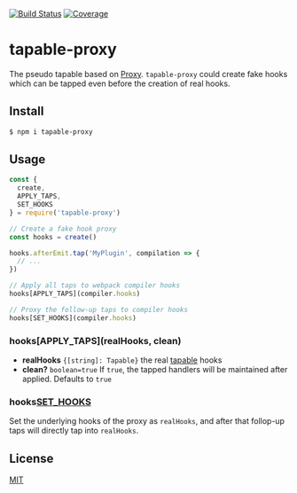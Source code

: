 [![Build Status](https://travis-ci.org/kaelzhang/tapable-proxy.svg?branch=master)](https://travis-ci.org/kaelzhang/tapable-proxy)
[![Coverage](https://codecov.io/gh/kaelzhang/tapable-proxy/branch/master/graph/badge.svg)](https://codecov.io/gh/kaelzhang/tapable-proxy)
<!-- optional appveyor tst
[![Windows Build Status](https://ci.appveyor.com/api/projects/status/github/kaelzhang/tapable-proxy?branch=master&svg=true)](https://ci.appveyor.com/project/kaelzhang/tapable-proxy)
-->
<!-- optional npm version
[![NPM version](https://badge.fury.io/js/tapable-proxy.svg)](http://badge.fury.io/js/tapable-proxy)
-->
<!-- optional npm downloads
[![npm module downloads per month](http://img.shields.io/npm/dm/tapable-proxy.svg)](https://www.npmjs.org/package/tapable-proxy)
-->
<!-- optional dependency status
[![Dependency Status](https://david-dm.org/kaelzhang/tapable-proxy.svg)](https://david-dm.org/kaelzhang/tapable-proxy)
-->

# tapable-proxy

The pseudo tapable based on [Proxy](https://developer.mozilla.org/en-US/docs/Web/JavaScript/Reference/Global_Objects/Proxy). `tapable-proxy` could create fake hooks which can be tapped even before the creation of real hooks.

## Install

```sh
$ npm i tapable-proxy
```

## Usage

```js
const {
  create,
  APPLY_TAPS,
  SET_HOOKS
} = require('tapable-proxy')

// Create a fake hook proxy
const hooks = create()

hooks.afterEmit.tap('MyPlugin', compilation => {
  // ...
})

// Apply all taps to webpack compiler hooks
hooks[APPLY_TAPS](compiler.hooks)

// Proxy the follow-up taps to compiler hooks
hooks[SET_HOOKS](compiler.hooks)
```

### hooks[APPLY_TAPS](realHooks, clean)

- **realHooks** `{[string]: Tapable}` the real [tapable](https://www.npmjs.com/package/tapable) hooks
- **clean?** `boolean=true` If `true`, the tapped handlers will be maintained after applied. Defaults to `true`

### hooks[SET_HOOKS](realHooks)

Set the underlying hooks of the proxy as `realHooks`, and after that follop-up taps will directly tap into `realHooks`.

## License

[MIT](LICENSE)
